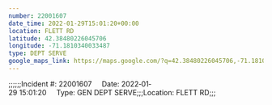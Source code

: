 ```yaml
---
number: 22001607
date_time: 2022-01-29T15:01:20+00:00
location: FLETT RD
latitude: 42.38480226045706
longitude: -71.1810340033487
type: DEPT SERVE
google_maps_link: https://maps.google.com/?q=42.38480226045706,-71.1810340033487
---
```


;;;;;;Incident #: 22001607     Date: 2022‐01‐29 15:01:20     Type: GEN DEPT SERVE;;;Location: FLETT RD;;;
